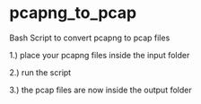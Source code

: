 # pcapng_to_pcap
Bash Script to convert pcapng to pcap files

1.) place your pcapng files inside the input folder

2.) run the script

3.) the pcap files are now inside the output folder
